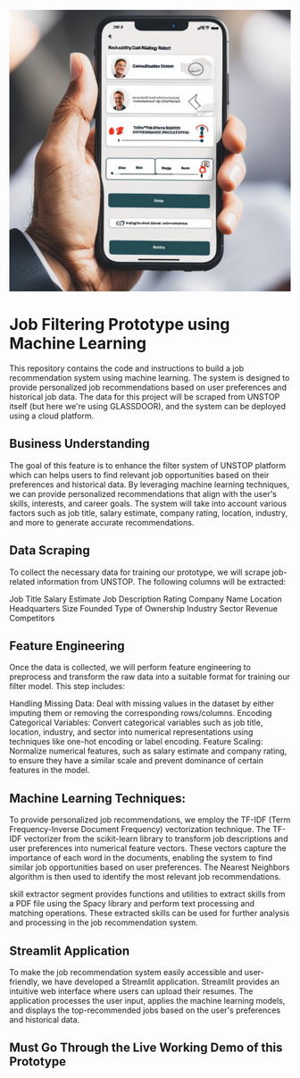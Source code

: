 ![jsr2](https://github.com/raj18verma/Candidate-Rating-System/blob/main/A%20modern%20and%20in%207a1eb0ba-15bf-4887-9982-744b281da50b.png)

# Job Filtering Prototype using Machine Learning
This repository contains the code and instructions to build a job recommendation system using machine learning. The system is designed to provide personalized job recommendations based on user preferences and historical job data. The data for this project will be scraped from UNSTOP itself (but here we're using GLASSDOOR), and the system can be deployed using a cloud platform.

## Business Understanding
The goal of this feature is to enhance the filter system of UNSTOP platform which can helps users to find relevant job opportunities based on their preferences and historical data. By leveraging machine learning techniques, we can provide personalized recommendations that align with the user's skills, interests, and career goals. The system will take into account various factors such as job title, salary estimate, company rating, location, industry, and more to generate accurate recommendations.

## Data Scraping
To collect the necessary data for training our prototype, we will scrape job-related information from UNSTOP. The following columns will be extracted:

Job Title
Salary Estimate
Job Description
Rating
Company Name
Location
Headquarters
Size
Founded
Type of Ownership
Industry
Sector
Revenue
Competitors

## Feature Engineering
Once the data is collected, we will perform feature engineering to preprocess and transform the raw data into a suitable format for training our filter model. This step includes:

Handling Missing Data: Deal with missing values in the dataset by either imputing them or removing the corresponding rows/columns.
Encoding Categorical Variables: Convert categorical variables such as job title, location, industry, and sector into numerical representations using techniques like one-hot encoding or label encoding.
Feature Scaling: Normalize numerical features, such as salary estimate and company rating, to ensure they have a similar scale and prevent dominance of certain features in the model.

## Machine Learning Techniques:
To provide personalized job recommendations, we employ the TF-IDF (Term Frequency-Inverse Document Frequency) vectorization technique. The TF-IDF vectorizer from the scikit-learn library to transform job descriptions and user preferences into numerical feature vectors. These vectors capture the importance of each word in the documents, enabling the system to find similar job opportunities based on user preferences. The Nearest Neighbors algorithm is then used to identify the most relevant job recommendations.

skill extractor segment provides functions and utilities to extract skills from a PDF file using the Spacy library and perform text processing and matching operations. These extracted skills can be used for further analysis and processing in the job recommendation system.

## Streamlit Application
To make the job recommendation system easily accessible and user-friendly, we have developed a Streamlit application. Streamlit provides an intuitive web interface where users can upload their resumes. The application processes the user input, applies the machine learning models, and displays the top-recommended jobs based on the user's preferences and historical data.


## Must Go Through the Live Working Demo of this Prototype

